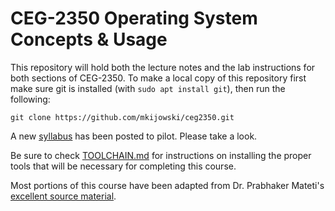 # CEG-2350 Operating System Concepts & Usage
This repository will hold both the lecture notes and the lab instructions for both sections of CEG-2350.  To make a local copy of this repository first make sure git is installed (with `sudo apt install git`), then run the following:

```
git clone https://github.com/mkijowski/ceg2350.git
```

A new [syllabus](https://github.com/mkijowski/ceg2350/blob/master/SYLLABUS.md)
has been posted to pilot.  Please take a look.

Be sure to check [TOOLCHAIN.md](https://github.com/mkijowski/ceg2350/blob/master/TOOLCHAIN.md) 
for instructions on installing the proper tools that will be necessary for
completing this course.

Most portions of this course have been adapted from Dr. Prabhaker Mateti's
[excellent source material](https://cecs.wright.edu/~pmateti/PM/).

